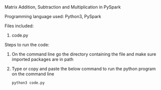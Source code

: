 Matrix Addition, Subtraction and Multiplication in PySpark

Programming language used: Python3, PySpark

Files included:
1. code.py


Steps to run the code:

1. On the command line go the directory containing the file and make sure imported packages are in path

2. Type or copy and paste the below command to run the python program on the command line
       
       python3 code.py
